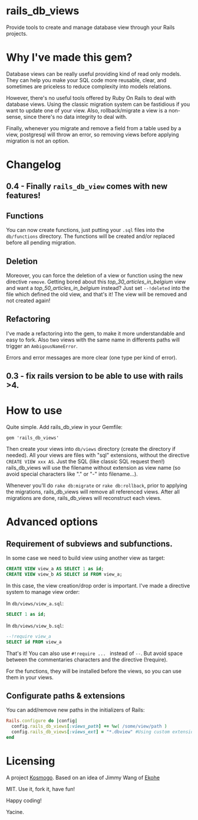 # rails_db_views

Provide tools to create and manage database view through your Rails projects.

# Why I've made this gem?

Database views can be really useful providing kind of read only models.
They can help you make your SQL code more reusable, clear, and sometimes are priceless to reduce complexity into models relations.

However, there's no useful tools offered by Ruby On Rails to deal with database views.
Using the classic migration system can be fastidious if you want to update one of your view.
Also, rollback/migrate a view is a non-sense, since there's no data integrity to deal with.

Finally, whenever you migrate and remove a field from a table used by a view, postgresql will throw an error, so removing views before applying migration is not an option.

# Changelog

## 0.4 - Finally `rails_db_view` comes with new features!

## Functions

You can now create functions, just putting your `.sql` files into
the `db/functions` directory.
The functions will be created and/or replaced before all pending migration.

## Deletion

Moreover, you can force the deletion of a view or function using the new directive `remove`.
Getting bored about this *top_30_articles_in_belgium* view and want a *top_50_articles_in_belgium* instead?
Just set `--!deleted` into the file which defined the old view, and that's it!
The view will be removed and not created again!

## Refactoring

I've made a refactoring into the gem, to make it more understandable and easy to fork. Also two views with the same name in differents paths will trigger an `AmbigousNameError`.

Errors and error messages are more clear (one type per kind of error).


## 0.3 - fix rails version to be able to use with rails >4.


# How to use

Quite simple. Add rails_db_view in your Gemfile:

```Gemfile
gem 'rails_db_views'
```

Then create your views into `db/views` directory (create the directory if needed).
All your views are files with "sql" extensions, without the directive `CREATE VIEW xxx AS`.
Just the SQL (like classic SQL request then!)
rails_db_views will use the filename without extension as view name (so avoid special characters like "." or "-" into filename...).

Whenever you'll do `rake db:migrate` or `rake db:rollback`, prior to applying the migrations, rails_db_views will remove all referenced views. After all migrations are done, rails_db_views will reconstruct each views.

# Advanced options

## Requirement of subviews and subfunctions.

In some case we need to build view using another view as target:

```SQL
CREATE VIEW view_a AS SELECT 1 as id;
CREATE VIEW view_b AS SELECT id FROM view_a;
```

In this case, the view creation/drop order is important. I've made a directive system to manage view order:

In `db/views/view_a.sql`:

```SQL
SELECT 1 as id;
```

In `db/views/view_b.sql`:

```SQL
--!require view_a
SELECT id FROM view_a
```

That's it! You can also use `#!require ... ` instead of `--`. But avoid space between the commentaries characters and the directive (!require).

For the functions, they will be installed before the views, so you can use them in your views.

## Configurate paths & extensions

You can add/remove new paths in the initializers of Rails:

```ruby
Rails.configure do |config|
  config.rails_db_views[:views_path] += %w( /some/view/path )
  config.rails_db_views[:views_ext] = "*.dbview" #Using custom extensions to override default ".sql" extension.
end
```

# Licensing

A project [Kosmogo](http://www.kosmogo.com).
Based on an idea of Jimmy Wang of [Ekohe](http://www.ekohe.com)

MIT. Use it, fork it, have fun!

Happy coding!

Yacine.